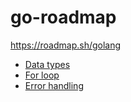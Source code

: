 # go-roadmap
https://roadmap.sh/golang

- [Data types](./data-types//notes.md)
- [For loop](./for-loop/notes.md)
- [Error handling](./error-handling/notes.md)